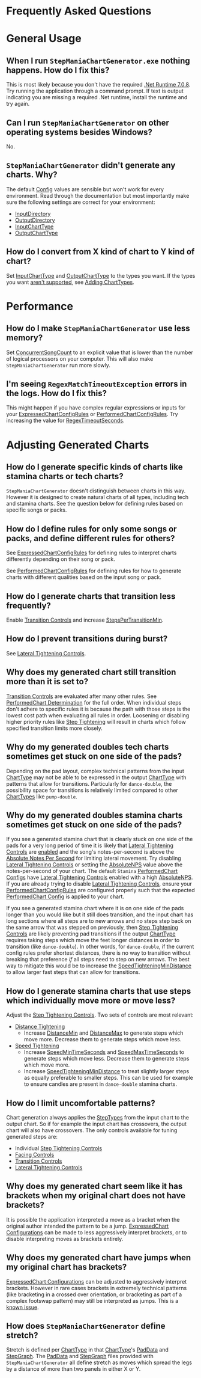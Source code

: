 # Frequently Asked Questions

# General Usage

## When I run `StepManiaChartGenerator.exe` nothing happens. How do I fix this?

This is most likely because you don't have the required [.Net Runtime 7.0.8](https://dotnet.microsoft.com/en-us/download/dotnet/7.0). Try running the application through a command prompt. If text is output indicating you are missing a required .Net runtime, install the runtime and try again. 

## Can I run `StepManiaChartGenerator` on other operating systems besides Windows?

No.

## `StepManiaChartGenerator` didn't generate any charts. Why?

The default [Config](Config.md) values are sensible but won't work for every environment. Read through the documentation but most importantly make sure the following settings are correct for your environment:
- [InputDirectory](Config.md#inputdirectory)
- [OutputDirectory](Config.md#outputdirectory)
- [InputChartType](Config.md#inputcharttype)
- [OutputChartType](Config.md#outputcharttype)

## How do I convert from X kind of chart to Y kind of chart?

Set [InputChartType](Config.md#inputcharttype) and [OutputChartType](Config.md#outputcharttype) to the types you want. If the types you want [aren't supported](Config.md#supported-charttypes), see [Adding ChartTypes](Config.md#adding-charttypes).

# Performance

## How do I make `StepManiaChartGenerator` use less memory?

Set [ConcurrentSongCount](Config.md#concurrentsongcount) to an explicit value that is lower than the number of logical processors on your computer. This will also make `StepManiaChartGenerator` run more slowly.

## I'm seeing `RegexMatchTimeoutException` errors in the logs. How do I fix this?

This might happen if you have complex regular expressions or inputs for your [ExpressedChartConfigRules](Config.md#expressedchartconfigrules) or [PerformedChartConfigRules](Config.md#performedchartconfigrules). Try increasing the value for [RegexTimeoutSeconds](Config.md#regextimeoutseconds).

# Adjusting Generated Charts

## How do I generate specific kinds of charts like stamina charts or tech charts?

`StepManiaChartGenerator` doesn't distinguish between charts in this way. However it is designed to create natural charts of all types, including tech and stamina charts. See the question below for defining rules based on specific songs or packs.

## How do I define rules for only some songs or packs, and define different rules for others?

See [ExpressedChartConfigRules](Config.md#expressedchartconfigrules) for defining rules to interpret charts differently depending on their song or pack.

See [PerformedChartConfigRules](Config.md#performedchartconfigrules) for defining rules for how to generate charts with different qualities based on the input song or pack.

## How do I generate charts that transition less frequently?

Enable [Transition Controls](https://github.com/PerryAsleep/StepManiaLibrary/blob/main/StepManiaLibrary/docs/TransitionControls.md) and increase [StepsPerTransitionMin](https://github.com/PerryAsleep/StepManiaLibrary/blob/main/StepManiaLibrary/docs/TransitionControls.md#stepspertransitionmin).

## How do I prevent transitions during burst?

See [Lateral Tightening Controls](https://github.com/PerryAsleep/StepManiaLibrary/blob/main/StepManiaLibrary/docs/LateralTighteningControls.md).

## Why does my generated chart still transition more than it is set to?

[Transition Controls](https://github.com/PerryAsleep/StepManiaLibrary/blob/main/StepManiaLibrary/docs/TransitionControls.md) are evaluated after many other rules. See [PerformedChart Determination](https://github.com/PerryAsleep/StepManiaLibrary/blob/main/StepManiaLibrary/docs/PerformedChart.md#performedchart-determination) for the full order. When individual steps don't adhere to specific rules it is because the path with those steps is the lowest cost path when evaluating all rules in order. Loosening or disabling higher priority rules like [Step Tightening](https://github.com/PerryAsleep/StepManiaLibrary/blob/main/StepManiaLibrary/docs/StepTighteningControls.md) will result in charts which follow specified transition limits more closely.

## Why do my generated doubles tech charts sometimes get stuck on one side of the pads?

Depending on the pad layout, complex technical patterns from the input [ChartType](https://github.com/PerryAsleep/StepManiaLibrary/blob/main/StepManiaLibrary/docs/ChartType.md) may not be able to be expressed in the output [ChartType](https://github.com/PerryAsleep/StepManiaLibrary/blob/main/StepManiaLibrary/docs/ChartType.md) with patterns that allow for transitions. Particularly for `dance-double`, the possibility space for transitions is relatively limited compared to other [ChartTypes](https://github.com/PerryAsleep/StepManiaLibrary/blob/main/StepManiaLibrary/docs/ChartType.md) like `pump-double`.

## Why do my generated doubles stamina charts sometimes get stuck on one side of the pads?

If you see a generated stamina chart that is clearly stuck on one side of the pads for a very long period of time it is likely that [Lateral Tightening Controls](https://github.com/PerryAsleep/StepManiaLibrary/blob/main/StepManiaLibrary/docs/LateralTighteningControls.md) are [enabled](https://github.com/PerryAsleep/StepManiaLibrary/blob/main/StepManiaLibrary/docs/LateralTighteningControls.md#enabled) and the song's notes-per-second is above the [Absolute Notes Per Second](https://github.com/PerryAsleep/StepManiaLibrary/blob/main/StepManiaLibrary/docs/LateralTighteningControls.md#absolutenps) for limiting lateral movement. Try disabling [Lateral Tightening Controls](https://github.com/PerryAsleep/StepManiaLibrary/blob/main/StepManiaLibrary/docs/LateralTighteningControls.md) or setting the [AbsoluteNPS](https://github.com/PerryAsleep/StepManiaLibrary/blob/main/StepManiaLibrary/docs/LateralTighteningControls.md#absolutenps) value above the notes-per-second of your chart. The default `Stamina` [PerformedChart Configs](https://github.com/PerryAsleep/StepManiaLibrary/blob/main/StepManiaLibrary/docs/PerformedChart.md#performedchart-configuration) have [Lateral Tightening Controls](https://github.com/PerryAsleep/StepManiaLibrary/blob/main/StepManiaLibrary/docs/LateralTighteningControls.md) enabled with a high [AbsoluteNPS](https://github.com/PerryAsleep/StepManiaLibrary/blob/main/StepManiaLibrary/docs/LateralTighteningControls.md#absolutenps). If you are already trying to disable [Lateral Tightening Controls](https://github.com/PerryAsleep/StepManiaLibrary/blob/main/StepManiaLibrary/docs/LateralTighteningControls.md), ensure your [PerformedChartConfigRules](Config.md#performedchartconfigrules) are configured properly such that the expected [PerformedChart Config](https://github.com/PerryAsleep/StepManiaLibrary/blob/main/StepManiaLibrary/docs/PerformedChart.md#performedchart-configuration) is applied to your chart.

If you see a generated stamina chart where it is on one side of the pads longer than you would like but it still does transition, and the input chart has long sections where all steps are to new arrows and no steps step back on the same arrow that was stepped on previously, then [Step Tightening Controls](https://github.com/PerryAsleep/StepManiaLibrary/blob/main/StepManiaLibrary/docs/StepTighteningControls.md) are likely preventing pad transitions if the output [ChartType](https://github.com/PerryAsleep/StepManiaLibrary/blob/main/StepManiaLibrary/docs/ChartType.md) requires taking steps which move the feet longer distances in order to transition (like `dance-double`). In other words, for `dance-double`, if the current config rules prefer shortest distances, there is no way to transition without breaking that preference *if* all steps need to step on new arrows. The best way to mitigate this would be to increase the [SpeedTighteningMinDistance](https://github.com/PerryAsleep/StepManiaLibrary/blob/main/StepManiaLibrary/docs/StepTighteningControls.md#speedtighteningmindistance) to allow larger fast steps that can allow for transitions.

## How do I generate stamina charts that use steps which individually move more or move less?

Adjust the [Step Tightening Controls](https://github.com/PerryAsleep/StepManiaLibrary/blob/main/StepManiaLibrary/docs/StepTighteningControls.md). Two sets of controls are most relevant:
 - [Distance Tightening](https://github.com/PerryAsleep/StepManiaLibrary/blob/main/StepManiaLibrary/docs/StepTighteningControls.md#distance-tightening)
	- Increase [DistanceMin](https://github.com/PerryAsleep/StepManiaLibrary/blob/main/StepManiaLibrary/docs/StepTighteningControls.md#distancemin) and [DistanceMax](https://github.com/PerryAsleep/StepManiaLibrary/blob/main/StepManiaLibrary/docs/StepTighteningControls.md#distancemax) to generate steps which move more. Decrease them to generate steps which move less.
 - [Speed Tightening](https://github.com/PerryAsleep/StepManiaLibrary/blob/main/StepManiaLibrary/docs/StepTighteningControls.md#speed-tightening)
	- Increase [SpeedMinTimeSeconds](https://github.com/PerryAsleep/StepManiaLibrary/blob/main/StepManiaLibrary/docs/StepTighteningControls.md#speedmintimeseconds) and [SpeedMaxTimeSeconds](https://github.com/PerryAsleep/StepManiaLibrary/blob/main/StepManiaLibrary/docs/StepTighteningControls.md#speedmaxtimeseconds) to generate steps which move less. Decrease them to generate steps which move more.
	- Increase [SpeedTighteningMinDistance](https://github.com/PerryAsleep/StepManiaLibrary/blob/main/StepManiaLibrary/docs/StepTighteningControls.md#speedtighteningmindistance) to treat slightly larger steps as equally preferable to smaller steps. This can be used for example to ensure candles are present in `dance-double` stamina charts.

## How do I limit uncomfortable patterns?

Chart generation always applies the [StepTypes](https://github.com/PerryAsleep/StepManiaLibrary/blob/main/StepManiaLibrary/docs/StepTypes.md) from the input chart to the output chart. So if for example the input chart has crossovers, the output chart will also have crossovers. The only controls available for tuning generated steps are:
 - Individual [Step Tightening Controls](https://github.com/PerryAsleep/StepManiaLibrary/blob/main/StepManiaLibrary/docs/StepTighteningControls.md)
 - [Facing Controls](https://github.com/PerryAsleep/StepManiaLibrary/blob/main/StepManiaLibrary/docs/FacingControls.md)
 - [Transition Controls](https://github.com/PerryAsleep/StepManiaLibrary/blob/main/StepManiaLibrary/docs/TransitionControls.md)
 - [Lateral Tightening Controls](https://github.com/PerryAsleep/StepManiaLibrary/blob/main/StepManiaLibrary/docs/LateralTighteningControls.md)

## Why does my generated chart seem like it has brackets when my original chart does not have brackets?

 It is possible the application interpreted a move as a bracket when the original author intended the pattern to be a jump. [ExpressedChart Configurations](https://github.com/PerryAsleep/StepManiaLibrary/blob/main/StepManiaLibrary/docs/ExpressedChart.md#expressedchart-configuration) can be made to less aggressively interpret brackets, or to disable interpreting moves as brackets entirely.

## Why does my generated chart have jumps when my original chart has brackets?

[ExpressedChart Configurations](https://github.com/PerryAsleep/StepManiaLibrary/blob/main/StepManiaLibrary/docs/ExpressedChart.md#expressedchart-configuration) can be adjusted to aggressively interpret brackets. However in rare cases brackets in extremely technical patterns (like bracketing in a crossed over orientation, or bracketing as part of a complex footswap pattern) may still be interpreted as jumps. This is a [known issue](KnownIssues.md).

## How does `StepManiaChartGenerator` define stretch?

Stretch is defined per [ChartType](https://github.com/PerryAsleep/StepManiaLibrary/blob/main/StepManiaLibrary/docs/ChartType.md) in that [ChartType](https://github.com/PerryAsleep/StepManiaLibrary/blob/main/StepManiaLibrary/docs/ChartType.md)'s [PadData](https://github.com/PerryAsleep/StepManiaLibrary/blob/main/StepManiaLibrary/docs/PadData.md) and [StepGraph](https://github.com/PerryAsleep/StepManiaLibrary/blob/main/StepManiaLibrary/docs/StepGraphs.md). The [PadData](https://github.com/PerryAsleep/StepManiaLibrary/blob/main/StepManiaLibrary/docs/PadData.md) and [StepGraph](https://github.com/PerryAsleep/StepManiaLibrary/blob/main/StepManiaLibrary/docs/StepGraphs.md) files provided with `StepManiaChartGenerator` all define stretch as moves which spread the legs by a distance of more than two panels in either X or Y.
